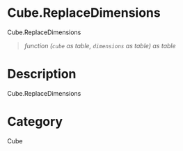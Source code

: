 ﻿# Cube.ReplaceDimensions
Cube.ReplaceDimensions
> _function (<code>cube</code> as table, <code>dimensions</code> as table) as table_
# Description 
Cube.ReplaceDimensions

# Category 
Cube
